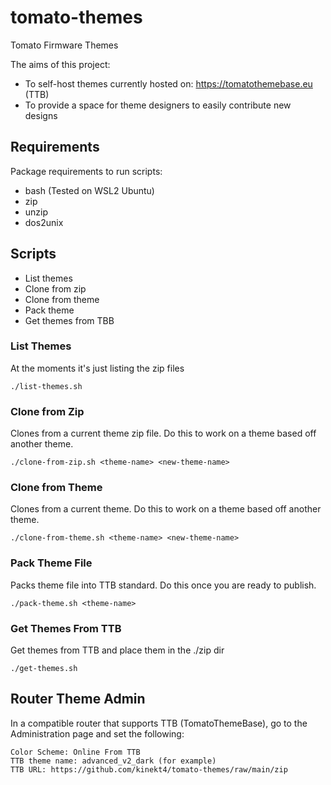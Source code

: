 # tomato-themes
Tomato Firmware Themes

The aims of this project:

* To self-host themes currently hosted on: https://tomatothemebase.eu (TTB)
* To provide a space for theme designers to easily contribute new designs

## Requirements

Package requirements to run scripts:

* bash (Tested on WSL2 Ubuntu)
* zip
* unzip
* dos2unix

## Scripts

* List themes
* Clone from zip
* Clone from theme
* Pack theme
* Get themes from TBB

### List Themes

At the moments it's just listing the zip files

    ./list-themes.sh

### Clone from Zip

Clones from a current theme zip file. Do this to work on a theme based off another theme.

    ./clone-from-zip.sh <theme-name> <new-theme-name>
    
### Clone from Theme

Clones from a current theme. Do this to work on a theme based off another theme.

    ./clone-from-theme.sh <theme-name> <new-theme-name>
    
### Pack Theme File

Packs theme file into TTB standard. Do this once you are ready to publish.

    ./pack-theme.sh <theme-name>
    
### Get Themes From TTB

Get themes from TTB and place them in the ./zip dir

    ./get-themes.sh

## Router Theme Admin

In a compatible router that supports TTB (TomatoThemeBase), go to the Administration page and set the following:

    Color Scheme: Online From TTB
    TTB theme name: advanced_v2_dark (for example)
    TTB URL: https://github.com/kinekt4/tomato-themes/raw/main/zip

